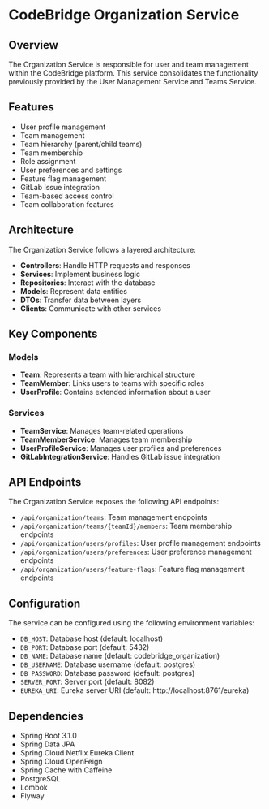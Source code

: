 # CodeBridge Organization Service

## Overview

The Organization Service is responsible for user and team management within the CodeBridge platform. This service consolidates the functionality previously provided by the User Management Service and Teams Service.

## Features

- User profile management
- Team management
- Team hierarchy (parent/child teams)
- Team membership
- Role assignment
- User preferences and settings
- Feature flag management
- GitLab issue integration
- Team-based access control
- Team collaboration features

## Architecture

The Organization Service follows a layered architecture:

- **Controllers**: Handle HTTP requests and responses
- **Services**: Implement business logic
- **Repositories**: Interact with the database
- **Models**: Represent data entities
- **DTOs**: Transfer data between layers
- **Clients**: Communicate with other services

## Key Components

### Models

- **Team**: Represents a team with hierarchical structure
- **TeamMember**: Links users to teams with specific roles
- **UserProfile**: Contains extended information about a user

### Services

- **TeamService**: Manages team-related operations
- **TeamMemberService**: Manages team membership
- **UserProfileService**: Manages user profiles and preferences
- **GitLabIntegrationService**: Handles GitLab issue integration

## API Endpoints

The Organization Service exposes the following API endpoints:

- `/api/organization/teams`: Team management endpoints
- `/api/organization/teams/{teamId}/members`: Team membership endpoints
- `/api/organization/users/profiles`: User profile management endpoints
- `/api/organization/users/preferences`: User preference management endpoints
- `/api/organization/users/feature-flags`: Feature flag management endpoints

## Configuration

The service can be configured using the following environment variables:

- `DB_HOST`: Database host (default: localhost)
- `DB_PORT`: Database port (default: 5432)
- `DB_NAME`: Database name (default: codebridge_organization)
- `DB_USERNAME`: Database username (default: postgres)
- `DB_PASSWORD`: Database password (default: postgres)
- `SERVER_PORT`: Server port (default: 8082)
- `EUREKA_URI`: Eureka server URI (default: http://localhost:8761/eureka)

## Dependencies

- Spring Boot 3.1.0
- Spring Data JPA
- Spring Cloud Netflix Eureka Client
- Spring Cloud OpenFeign
- Spring Cache with Caffeine
- PostgreSQL
- Lombok
- Flyway

